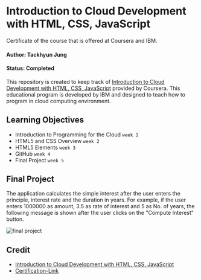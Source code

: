 # Introduction to Cloud Development with HTML, CSS, JavaScript

Certificate of the course that is offered at Coursera and IBM.

#### Author: Tackhyun Jung

#### Status: Completed

This repository is created to keep track of [Introduction to Cloud Development with HTML, CSS, JavaScript](https://www.coursera.org/learn/introduction-to-cloud-development-with-html-css-javacript) provided by Coursera.
This educational program is developed by IBM and designed to teach how to program in cloud computing environment.

## Learning Objectives

- Introduction to Programming for the Cloud `week 1`
- HTML5 and CSS Overview `week 2`
- HTML5 Elements `week 3`
- GitHub `week 4`
- Final Project `week 5`

## Final Project

The application calculates the simple interest after the user enters the principle, interest rate and the duration in years. For example, if the user enters 1000000 as amount, 3.5 as rate of interest and 5 as No. of years, the following message is shown after the user clicks on the "Compute Interest" button.

![final project](https://user-images.githubusercontent.com/41291493/110493267-f21a6d00-8135-11eb-9136-1cde305b64fb.png)


## Credit

- [Introduction to Cloud Development with HTML, CSS, JavaScript](https://www.coursera.org/learn/introduction-to-cloud-development-with-html-css-javacript)
- [Certification-Link](https://www.coursera.org/account/accomplishments/verify/2WRRPNLWFX6R)
